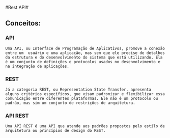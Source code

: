 #Rest API#

## Conceitos:

### API
    Uma API, ou Interface de Programação de Aplicativos, promove a conexão entre um  usuário e uma aplicação, mas sem que ele precise de detalhes da estrutura e do desenvolvimento do sistema que está utilizando. Ela é um conjunto de definições e protocolos usados no desenvolvimento e na integração de aplicações.

### REST
    Já a categoria REST, ou Representation State Transfer, apresenta alguns critérios específicos, que visam padronizar e flexibilizar essa comunicação entre diferentes plataformas. Ele não é um protocolo ou padrão, mas sim um conjunto de restrições de arquitetura.

### API REST
    Uma API REST é uma API que atende aos padrões propostos pelo estilo de arquitetura ou princípios de design do REST.